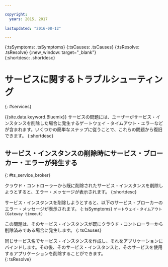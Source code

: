 ```yaml
---

copyright:
  years: 2015, 2017
  
lastupdated: "2016-08-12"

---
```




{:tsSymptoms: .tsSymptoms} 
{:tsCauses: .tsCauses} 
{:tsResolve: .tsResolve} 
{:new_window: target="_blank"}  
{:shortdesc: .shortdesc}


# サービスに関するトラブルシューティング
{: #services}


{{site.data.keyword.Bluemix}} サービスの問題には、ユーザーがサービス・インスタンスを削除した場合に発生するゲートウェイ・タイムアウト・エラーなどが含まれます。いくつかの簡単なステップに従うことで、これらの問題から復旧できます。
{:shortdesc}

## サービス・インスタンスの削除時にサービス・ブローカー・エラーが発生する
{: #ts_service_broker}

クラウド・コントローラーから既に削除されたサービス・インスタンスを削除しようとすると、エラー・メッセージが表示されます。
{:shortdesc}

サービス・インスタンスを削除しようとすると、以下のサービス・ブローカーのエラー・メッセージが表示されます。
{: tsSymptoms}
`ゲートウェイ・タイムアウト (Gateway timeout)`

この問題は、そのサービス・インスタンスが既にクラウド・コントローラーから削除済みである場合に発生します。
{: tsCauses}

同じサービス名でサービス・インスタンスを作成し、それをアプリケーションにバインドします。その後、そのサービス・インスタンスと、そのサービスを使用するアプリケーションを削除することができます。   
{: tsResolve}
